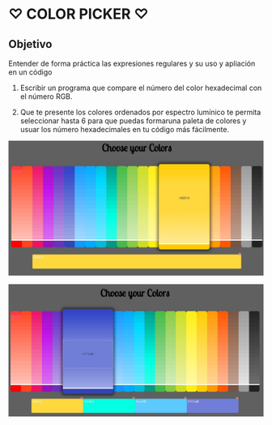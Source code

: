 # ♡ COLOR PICKER ♡

## Objetivo

Entender de forma práctica las expresiones regulares y su uso y apliación en un código

1. Escribir un programa que compare el número del color hexadecimal con el número RGB.

2. Que te presente los colores ordenados por espectro lumínico  te permita seleccionar hasta 6 para que puedas formaruna paleta de colores y usuar los número hexadecimales en tu código más fácilmente.

![1.jpg](assets/images/1.jpg)

![2.jpg](assets/images/2.jpg)
